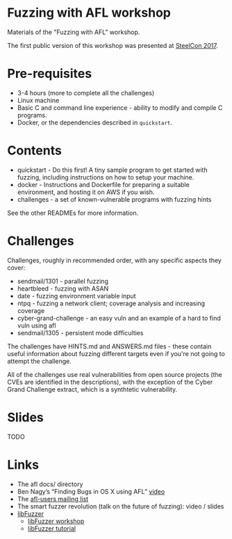 # Fuzzing with AFL workshop
Materials of the "Fuzzing with AFL" workshop.

The first public version of this workshop was presented at [SteelCon 2017](https://www.steelcon.info/the-event/workshops/#FWA).

# Pre-requisites
- 3-4 hours (more to complete all the challenges)
- Linux machine
- Basic C and command line experience - ability to modify and compile C programs.
- Docker, or the dependencies described in `quickstart`.

# Contents
- quickstart - Do this first! A tiny sample program to get started with fuzzing, including instructions on how to setup your machine.
- docker - Instructions and Dockerfile for preparing a suitable environment, and hosting it on AWS if you wish.
- challenges - a set of known-vulnerable programs with fuzzing hints

See the other READMEs for more information.

# Challenges

Challenges, roughly in recommended order, with any specific aspects they cover:
- sendmail/1301 - parallel fuzzing
- heartbleed - fuzzing with ASAN
- date - fuzzing environment variable input
- ntpq - fuzzing a network client; coverage analysis and increasing coverage
- cyber-grand-challenge - an easy vuln and an example of a hard to find vuln using afl
- sendmail/1305 - persistent mode difficulties

The challenges have HINTS.md and ANSWERS.md files - these contain useful information about fuzzing different targets even if you're not going to attempt the challenge.

All of the challenges use real vulnerabilities from open source projects (the CVEs are identified in the descriptions), with the exception of the Cyber Grand Challenge extract, which is a synthtetic vulnerability.

# Slides

TODO

# Links

- The afl docs/ directory
- Ben Nagy’s “Finding Bugs in OS X using AFL” [video](https://vimeo.com/129701495)
- The [afl-users mailing list](https://groups.google.com/forum/#!forum/afl-users)
- The smart fuzzer revolution (talk on the future of fuzzing): video / slides
- [libFuzzer](http://llvm.org/docs/LibFuzzer.html)
    - [libFuzzer workshop](https://github.com/Dor1s/libfuzzer-workshop)
    - [libFuzzer tutorial](https://github.com/google/fuzzer-test-suite/blob/master/tutorial/libFuzzerTutorial.md)

